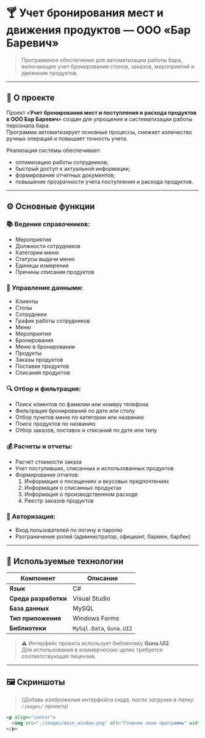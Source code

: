 # 🍸 Учет бронирования мест и движения продуктов — ООО «Бар Баревич»

> Программное обеспечение для автоматизации работы бара, включающее учет бронирования столов, заказов, мероприятий и движения продуктов.

---

## 📖 О проекте

Проект «**Учет бронирования мест и поступления и расхода продуктов в ООО Бар Баревич**» создан для упрощения и систематизации работы персонала бара.  
Программа автоматизирует основные процессы, снижает количество ручных операций и повышает точность учета.

Реализация системы обеспечивает:
- оптимизацию работы сотрудников;
- быстрый доступ к актуальной информации;
- формирование отчетных документов;
- повышение прозрачности учета поступления и расхода продуктов.

---

## ⚙️ Основные функции

### 📚 Ведение справочников:
- Мероприятия  
- Должности сотрудников  
- Категории меню  
- Статусы выдачи меню  
- Единицы измерения  
- Причины списания продуктов  

### 🧾 Управление данными:
- Клиенты  
- Столы  
- Сотрудники  
- График работы сотрудников  
- Меню  
- Мероприятия  
- Бронирования  
- Меню в бронировании  
- Продукты  
- Заказы продуктов  
- Поставки продуктов  
- Списания продуктов  

### 🔍 Отбор и фильтрация:
- Поиск клиентов по фамилии или номеру телефона  
- Фильтрация бронирований по дате или столу  
- Отбор пунктов меню по категории или названию  
- Поиск продуктов по названию  
- Отбор заказов, поставок и списаний по дате или типу  

### 💰 Расчеты и отчеты:
- Расчет стоимости заказа  
- Учет поступивших, списанных и использованных продуктов  
- Формирование отчетов:
  1. Информация о посещениях и вкусовых предпочтениях  
  2. Информация о списанных продуктах  
  3. Информация о производственном расходе  
  4. Реестр заказов продуктов  

### 🔐 Авторизация:
- Вход пользователей по логину и паролю  
- Разграничение ролей (администратор, официант, бармен, барбек)

---

## 🧩 Используемые технологии

| Компонент | Описание |
|------------|-----------|
| **Язык** | C# |
| **Среда разработки** | Visual Studio |
| **База данных** | MySQL |
| **Тип приложения** | Windows Forms |
| **Библиотеки** | `MySql.Data`, `Guna.UI2` |

> ⚠️ Интерфейс проекта использует библиотеку **Guna.UI2**.  
> Для использования в коммерческих целях требуется соответствующая лицензия.

---

## 🖼️ Скриншоты

> _(Добавь изображения интерфейса сюда, после загрузки в папку `/images/` проекта)_

```html
<p align="center">
  <img src="./images/main_window.png" alt="Главное окно программы" width="600"/>
</p>
